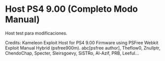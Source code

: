 # Host PS4 9.00 (Completo Modo Manual)

Host test para modificaciones.

Credits:
Kameleon Exploit Host for PS4 9.00 Firmware using PSFree Webkit Exploit Manual Hybrid (psfree900m).
abc[psfree author], Theflow0, Znullptr, ChendoChap, Specter, Sleirsgoevy, SiSTRo, Al-Azif, PRB, Leeful...
